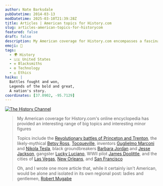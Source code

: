 ```yaml
---
author: Nate Barksdale
pubDatetime: 2014-03-13
modDatetime: 2025-03-10T21:39:28Z
title: Articles | American topics for History.com
slug: articles-american-topics-for-historycom
featured: false
draft: false
description: My American coverage for History.com encompasses a fascinating array of significant events and influential figures.
emoji: 📜
tags:
  - 🌍 History
  - 🇺🇸 United States
  - ⚒️ Blacksmiths
  - ⚙️ Technology
  - ⚖️ Ethics
haiku: |
  Battles fought and won,  
  Legends of the bold and great,  
  A nation's story.
coordinates: [37.0902, -95.7129]
---
```


[![The History Channel](@assets/images/history-log.png)](http://www.history.com/topics)

> My American coverage for History.com's online encyclopedia has provided an interesting range of big topics and interesting minor figures
>
> Topics include the [Revolutionary battles of Princeton and Trenton](http://www.history.com/topics/american-revolution/battles-of-trenton-and-princeton), the likely-mythical [Betsy Ross](http://www.history.com/topics/american-revolution/betsy-ross), [Tocqueville](http://www.history.com/topics/alexis-de-tocqueville), inventors [Guglielmo Marconi](http://www.history.com/topics/inventions/guglielmo-marconi) and [Nikola Tesla](http://www.history.com/topics/inventions/nikola-tesla), black groundbreakers [Barbara Jordan](http://www.history.com/topics/black-history/barbara-c-jordan) and [Jesse Jackson](http://www.history.com/topics/black-history/jesse-jackson), gangster [Lucky Luciano](http://www.history.com/topics/lucky-luciano), WWII pilot [James Doolittle](http://www.history.com/topics/world-war-ii/james-h-doolittle), and the cities of [Las Vegas](http://www.history.com/topics/las-vegas), [New Orleans](http://www.history.com/topics/new-orleans), and [San Francisco](http://www.history.com/topics/san-francisco)
>
> Oh, and I wrote one more article that, while it certainly isn't American, would be alone and isolated in its own regional post: ladies and gentlemen, [Robert Mugabe](http://www.history.com/topics/robert-mugabe)
